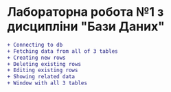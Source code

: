 # Лабораторна робота №1 з дисципліни "Бази Даних"

```diff
+ Connecting to db
+ Fetching data from all of 3 tables
+ Creating new rows
+ Deleting existing rows
+ Editing existing rows
+ Showing related data
+ Window with all 3 tables 
```